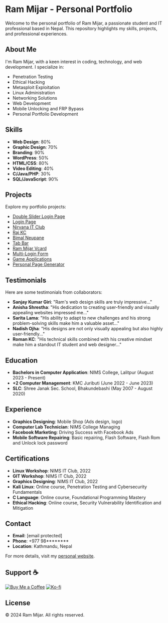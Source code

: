 # Ram Mijar - Personal Portfolio

Welcome to the personal portfolio of Ram Mijar, a passionate student and IT professional based in Nepal. This repository highlights my skills, projects, and professional experiences.

## About Me
I'm Ram Mijar, with a keen interest in coding, technology, and web development. I specialize in:

- Penetration Testing
- Ethical Hacking
- Metasploit Exploitation
- Linux Administration
- Networking Solutions
- Web Development
- Mobile Unlocking and FRP Bypass
- Personal Portfolio Development

## Skills
- **Web Design**: 80%
- **Graphic Design**: 70%
- **Branding**: 90%
- **WordPress**: 50%
- **HTML/CSS**: 80%
- **Video Editing**: 40%
- **C/Java/PHP**: 30%
- **SQL/JavaScript**: 90%

## Projects
Explore my portfolio projects:

- [Double Slider Login Page](https://ram2020-art.github.io)
- [Login Page](https://ram2020-art.github.io)
- [Nirvana IT Club](https://ram2020-art.github.io)
- [Raj KC](https://www.kcraj.com.np)
- [Bimal Neupane](https://www.bimalneupane999.com.np)
- [Tab Bar](https://ram2020-art.github.io)
- [Ram Mijar Vcard](https://ram2020-art.github.io)
- [Multi-Login Form](https://ram2020-art.github.io)
- [Game Applications](https://ram2020-art.github.io)
- [Personal Page Generator](https://ram2020-art.github.io)

## Testimonials
Here are some testimonials from collaborators:

- **Sanjay Kumar Giri**: "Ram's web design skills are truly impressive..."
- **Anisha Shrestha**: "His dedication to creating user-friendly and visually appealing websites impressed me..."
- **Sarita Lama**: "His ability to adapt to new challenges and his strong problem-solving skills make him a valuable asset..."
- **Nadish Ojha**: "His designs are not only visually appealing but also highly user-friendly..."
- **Roman KC**: "His technical skills combined with his creative mindset make him a standout IT student and web designer..."

## Education
- **Bachelors in Computer Application**: NIMS College, Lalitpur (August 2023 - Present)
- **+2 Computer Management**: KMC Juributi (June 2022 - June 2023)
- **SLC**: Shree Janak Sec. School, Bhakundebashi (May 2007 - August 2020)

## Experience
- **Graphics Designing**: Mobile Shop (Ads design, logo)
- **Computer Lab Technician**: NIMS College Managing
- **Facebook Marketing**: Driving Success with Facebook Ads
- **Mobile Software Repairing**: Basic repairing, Flash Software, Flash Rom and Unlock lock password

## Certifications
- **Linux Workshop**: NIMS IT Club, 2022
- **GIT Workshop**: NIMS IT Club, 2022
- **Graphics Designing**: NIMS IT Club, 2022
- **Kali Linux**: Online course, Penetration Testing and Cybersecurity Fundamentals
- **C Language**: Online course, Foundational Programming Mastery
- **Ethical Hacking**: Online course, Security Vulnerability Identification and Mitigation

## Contact
- **Email**: [email protected]
- **Phone**: +977 98********
- **Location**: Kathmandu, Nepal

For more details, visit my [personal website](https://www.rammijar.com.np/).

## Support ☕
[![Buy Me a Coffee](https://img.shields.io/badge/-☕%20Buy%20Me%20a%20Coffee-orange)](https://www.buymeacoffee.com/ramijar2020)
[![Ko-fi](https://img.shields.io/badge/-☕%20Ko--fi-brightgreen)](https://ko-fi.com/rammijar)

## License
© 2024 Ram Mijar. All rights reserved.

